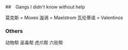 
##　Gangs I didn't know without help

莫克斯 = Moxes
漩涡 = Maelstrom
瓦伦蒂诺 = Valentinos

### Others

动物帮
巫毒帮
虎爪帮
六街帮